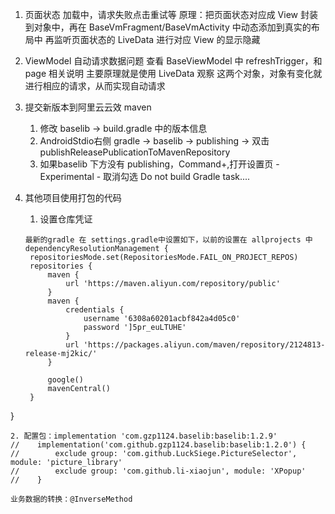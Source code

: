 

1. 页面状态 加载中，请求失败点击重试等
    原理：把页面状态对应成 View 封装到对象中，再在 BaseVmFragment/BaseVmActivity 中动态添加到真实的布局中
    再监听页面状态的 LiveData 进行对应 View 的显示隐藏

2. ViewModel 自动请求数据问题
    查看 BaseViewModel 中 refreshTrigger，和 page 相关说明
    主要原理就是使用 LiveData 观察 这两个对象，对象有变化就进行相应的请求，从而实现自动请求


3. 提交新版本到阿里云云效 maven
   1. 修改 baselib -> build.gradle 中的版本信息
   2. AndroidStdio右侧 gradle -> baselib -> publishing -> 双击 publishReleasePublicationToMavenRepository
   3. 如果baselib 下方没有 publishing，Command+,打开设置页 - Experimental - 取消勾选 Do not build Gradle task....

4. 其他项目使用打包的代码
   1. 设置仓库凭证
   ```
   最新的gradle 在 settings.gradle中设置如下，以前的设置在 allprojects 中
   dependencyResolutionManagement {
    repositoriesMode.set(RepositoriesMode.FAIL_ON_PROJECT_REPOS)
    repositories {
        maven {
            url 'https://maven.aliyun.com/repository/public'
        }
        maven {
            credentials {
                username '6308a60201acbf842a4d05c0'
                password ']5pr_euLTUHE'
            }
            url 'https://packages.aliyun.com/maven/repository/2124813-release-mj2kic/'
        }

        google()
        mavenCentral()
    }
}
   ```
   2. 配置包：implementation 'com.gzp1124.baselib:baselib:1.2.9'
//    implementation('com.github.gzp1124.baselib:baselib:1.2.0') {
//        exclude group: 'com.github.LuckSiege.PictureSelector', module: 'picture_library'
//        exclude group: 'com.github.li-xiaojun', module: 'XPopup'
//    }

业务数据的转换：@InverseMethod



